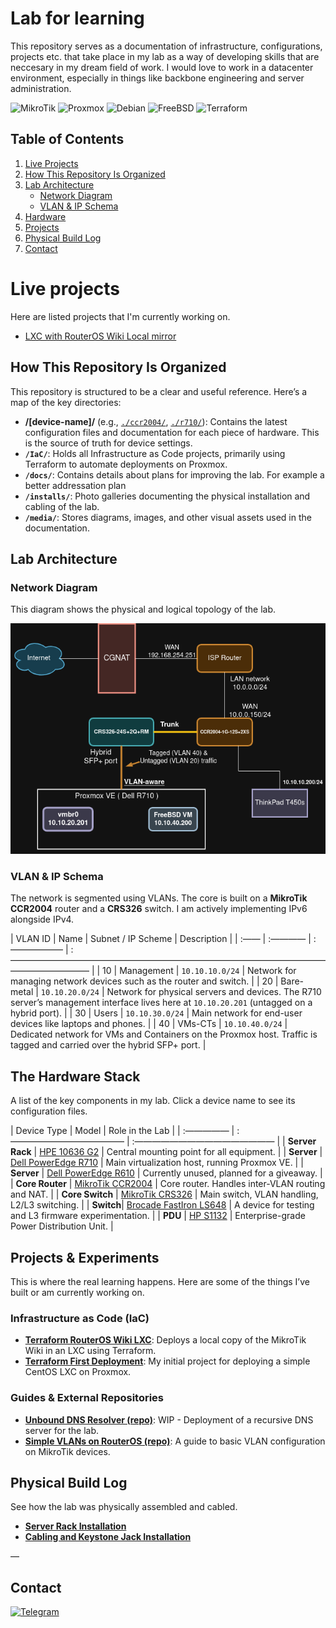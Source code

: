 # Lab for learning

This repository serves as a documentation of infrastructure, configurations, projects etc. that take place in my lab as a way of developing skills that are neccesary in my dream field of work. I would love to work in a datacenter environment, especially in things like backbone engineering and server administration.  


<div align=“center”>

![MikroTik](https://img.shields.io/badge/mikrotik-3D2817?style=for-the-badge&logo=mikrotik&logoColor=white)
![Proxmox](https://img.shields.io/badge/proxmox-6A2322?style=for-the-badge&logo=proxmox&logoColor=white)
![Debian](https://img.shields.io/badge/debian-971E2E?style=for-the-badge&logo=debian&logoColor=white)
![FreeBSD](https://img.shields.io/badge/freebsd-C41939?style=for-the-badge&logo=freebsd&logoColor=white)
![Terraform](https://img.shields.io/badge/terraform-F11444?style=for-the-badge&logo=terraform&logoColor=white)

</div>


## Table of Contents
1.  [Live Projects](#live-projects)
2.  [How This Repository Is Organized](#how-this-repository-is-organized)
3.  [Lab Architecture](#lab-architecture)
    *   [Network Diagram](#network-diagram)
    *   [VLAN & IP Schema](#vlan—ip-schema)
4.  [Hardware](#hardware)
5.  [Projects](#projects)
6.  [Physical Build Log](#physical-build-log)
7.  [Contact](#contact)

# Live projects

Here are listed projects that I'm currently working on.

- [LXC with RouterOS Wiki Local mirror](./IaC/terraform_routeros_wiki_lxc/)

## How This Repository Is Organized

This repository is structured to be a clear and useful reference. Here’s a map of the key directories:

*   **/[device-name]/** (e.g., [`./ccr2004/`](./ccr2004/), [`./r710/`](./r710/)): Contains the latest configuration files and documentation for each piece of hardware. This is the source of truth for device settings.
*   **`/IaC/`**: Holds all Infrastructure as Code projects, primarily using Terraform to automate deployments on Proxmox.
*   **`/docs/`**: Contains details about plans for improving the lab. For example a better addressation plan
*   **`/installs/`**: Photo galleries documenting the physical installation and cabling of the lab.
*   **`/media/`**: Stores diagrams, images, and other visual assets used in the documentation.


## Lab Architecture

### Network Diagram

This diagram shows the physical and logical topology of the lab.

![topology](./media/topology.png)

### VLAN & IP Schema

The network is segmented using VLANs. The core is built on a **MikroTik CCR2004** router and a **CRS326** switch. I am actively implementing IPv6 alongside IPv4.

| VLAN ID | Name         | Subnet / IP Scheme | Description                                                                                                                              |
| :—— | :———— | :—————— | :————————————————————————————————————————————— |
| 10      | Management   | `10.10.10.0/24`    | Network for managing network devices such as the router and switch.                                              |
| 20      | Bare-metal   | `10.10.20.0/24`    | Network for physical servers and devices. The R710 server’s management interface lives here at `10.10.20.201` (untagged on a hybrid port). |
| 30      | Users        | `10.10.30.0/24`    | Main network for end-user devices like laptops and phones.                                                                               |
| 40      | VMs-CTs      | `10.10.40.0/24`    | Dedicated network for VMs and Containers on the Proxmox host. Traffic is tagged and carried over the hybrid SFP+ port.                 |


## The Hardware Stack

A list of the key components in my lab. Click a device name to see its configuration files.

| Device Type      | Model                                   | Role in the Lab                                   |
| :————— | :————————————— | :———————————————— |
| **Server Rack**  | [HPE 10636 G2](./hpe-10636-g2/)         | Central mounting point for all equipment.         |
| **Server**       | [Dell PowerEdge R710](./r710/)          | Main virtualization host, running Proxmox VE.     |
| **Server**       | [Dell PowerEdge R610](./r610/)          | Currently unused, planned for a giveaway.         |
| **Core Router**  | [MikroTik CCR2004](./ccr2004/)           | Core router. Handles inter-VLAN routing and NAT.       |
| **Core Switch**  | [MikroTik CRS326](./crs326/)           | Main switch, VLAN handling, L2/L3 switching. |
| **Switch**| [Brocade FastIron LS648](./ls648/)      | A device for testing and L3 firmware experimentation.      |
| **PDU**          | [HP S1132](./hpe-s1132/)                | Enterprise-grade Power Distribution Unit.                  |


## Projects & Experiments

This is where the real learning happens. Here are some of the things I’ve built or am currently working on.

### Infrastructure as Code (IaC)
*   **[Terraform RouterOS Wiki LXC](./IaC/terraform_routeros_wiki_lxc/)**: Deploys a local copy of the MikroTik Wiki in an LXC using Terraform.
*   **[Terraform First Deployment](./IaC/terraform_first_deployment/)**: My initial project for deploying a simple CentOS LXC on Proxmox.

### Guides & External Repositories
*   **[Unbound DNS Resolver (repo)](https://github.com/andreansx/unbound-homelab)**: WIP - Deployment of a recursive DNS server for the lab.
*   **[Simple VLANs on RouterOS (repo)](https://github.com/andreansx/routeros-simple-vlans)**: A guide to basic VLAN configuration on MikroTik devices.


## Physical Build Log

See how the lab was physically assembled and cabled.

*   **[Server Rack Installation](./installs/installation-rack/)**
*   **[Cabling and Keystone Jack Installation](./installs/installation-keystones/)**

—

## Contact

[![Telegram](https://img.shields.io/badge/Telegram-2CA5E0?style=for-the-badge&logo=telegram&logoColor=white)](https://t.me/Andrtexh)